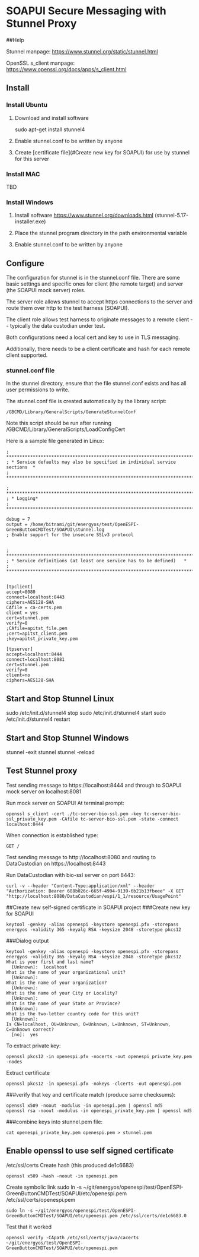 # SOAPUI Secure Messaging with Stunnel Proxy

##Help

Stunnel manpage:
https://www.stunnel.org/static/stunnel.html


OpenSSL s_client manpage:
https://www.openssl.org/docs/apps/s_client.html 

## Install 

### Install Ubuntu
1. Download and install software

    sudo apt-get install stunnel4

1. Enable stunnel.conf to be written by anyone

1. Create [certificate file](#Create new key for SOAPUI) for use by stunnel for this server 

### Install MAC
TBD
   

### Install Windows

1. Install software
https://www.stunnel.org/downloads.html (stunnel-5.17-installer.exe)

1. Place the stunnel program directory in the path environmental variable

1. Enable stunnel.conf to be written by anyone

## Configure
The configuration for stunnel is in the stunnel.conf file. There are some basic settings and specific ones for client (the remote target) and server (the SOAPUI mock server) roles.

The server role allows stunnel to accept https connections to the server and route them over http to the test harness (SOAPUI).

The client role allows test harness to originate messages to a remote client -- typically the data custodian under test.

Both configurations need a local cert and key to use in TLS messaging. 

Additionally, there needs to be a client certificate and hash for each remote client supported.

### stunnel.conf file
In the stunnel directory, ensure that the file stunnel.conf exists and has all user permissions to write.

The stunnel.conf file is created automatically by the library script:

	/GBCMD/Library/GeneralScripts/GenerateStunnelConf

Note this script should be run after running 
	/GBCMD/Library/GeneralScripts/LoadConfigCert

Here is a sample file generated in Linux:

    ; **************************************************************************
    ; * Service defaults may also be specified in individual service sections  *
    ; **************************************************************************
    
    ; **************************************************************************
    ; * Logging*
    ; **************************************************************************
    
    debug = 7
    output = /home/bitnami/git/energyos/test/OpenESPI-GreenButtonCMDTest/SOAPUI\stunnel.log
    ; Enable support for the insecure SSLv3 protocol
    
    
    ; **************************************************************************
    ; * Service definitions (at least one service has to be defined)   *
    ; **************************************************************************
    
    
    [tpclient]
    accept=8080
    connect=localhost:8443
    ciphers=AES128-SHA
    CAfile = ca-certs.pem
    client = yes
    cert=stunnel.pem
    verify=0
    ;CAfile=apitst_file.pem
    ;cert=apitst_client.pem
    ;key=apitst_private_key.pem
    
    [tpserver]
    accept=localhost:8444
    connect=localhost:8081
    cert=stunnel.pem
    verify=0
    client=no
    ciphers=AES128-SHA

## Start and Stop Stunnel Linux
sudo /etc/init.d/stunnel4 stop
sudo /etc/init.d/stunnel4 start
sudo /etc/init.d/stunnel4 restart

## Start and Stop Stunnel Windows
stunnel -exit
stunnel
stunnel -reload

## Test Stunnel proxy

Test sending message to https://localhost:8444 and through to SOAPUI mock server on localhost:8081

Run mock server on SOAPUI
At terminal prompt:

    openssl s_client -cert ./tc-server-bio-ssl.pem -key tc-server-bio-ssl_private_key.pem -CAfile tc-server-bio-ssl.pem -state -connect localhost:8444

When connection is established type:

    GET /


Test sending message to http://localhost:8080 and routing to DataCustodian on https://localhost:8443

Run DataCustodian with bio-ssl server on port 8443:

    curl -v --header "Content-Type:application/xml" --header "Authorization: Bearer 688b026c-665f-4994-9139-6b21b13fbeee" -X GET  "http://localhost:8080/DataCustodian/espi/1_1/resource/UsagePoint"
    

##Create new self-signed certificate in SOAPUI project 
###Create new key for SOAPUI

    keytool -genkey -alias openespi -keystore openespi.pfx -storepass energyos -validity 365 -keyalg RSA -keysize 2048 -storetype pkcs12

###Dialog output

    keytool -genkey -alias openespi -keystore openespi.pfx -storepass energyos -validity 365 -keyalg RSA -keysize 2048 -storetype pkcs12
    What is your first and last name?
      [Unknown]:  localhost
    What is the name of your organizational unit?
      [Unknown]:  
    What is the name of your organization?
      [Unknown]:  
    What is the name of your City or Locality?
      [Unknown]:  
    What is the name of your State or Province?
      [Unknown]:  
    What is the two-letter country code for this unit?
      [Unknown]:  
    Is CN=localhost, OU=Unknown, O=Unknown, L=Unknown, ST=Unknown, C=Unknown correct?
      [no]:  yes
    
  
To extract private key:

    openssl pkcs12 -in openespi.pfx -nocerts -out openespi_private_key.pem -nodes

Extract certificate

	openssl pkcs12 -in openespi.pfx -nokeys -clcerts -out openespi.pem

###verify that key and certificate match (produce same checksums):

    openssl x509 -noout -modulus -in openespi.pem | openssl md5
    openssl rsa -noout -modulus -in openespi_private_key.pem | openssl md5

###combine keys into stunnel.pem file:

    cat openespi_private_key.pem openespi.pem > stunnel.pem
    
## Enable openssl to use self signed certificate
 /etc/ssl/certs
Create hash (this produced de1c6683)

    openssl x509 -hash -noout -in openespi.pem

Create symbolic link
	sudo ln -s ~/git/energyos/openespi/test/OpenESPI-GreenButtonCMDTest/SOAPUI/etc/openespi.pem /etc/ssl/certs/openespi.pem

    sudo ln -s ~/git/energyos/openespi/test/OpenESPI-GreenButtonCMDTest/SOAPUI/etc/openespi.pem /etc/ssl/certs/de1c6683.0

Test that it worked

    openssl verify -CApath /etc/ssl/certs/java/cacerts  ~/git/energyos/test/OpenESPI-GreenButtonCMDTest/SOAPUI/etc/openespi.pem